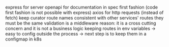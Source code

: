 express for server 
openapi for documentation in spec first fashion (code first fashion is not possible with express)
axios for http requests (instead of fetch)
keep curator route names consistent with other services' routes they must be the same 
validation is a middleware reason: it is a cross cutting concern and it is not a business logic
keeping routes in env variables -> easy to config outside the process -> next step is to keep them in a configmap in k8s